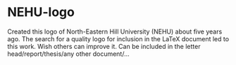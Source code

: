 # NEHU-logo
Created this logo of North-Eastern Hill University (NEHU) about five years ago. The search for a quality logo for inclusion in the LaTeX document led to this work. Wish others can improve it.
Can be included in the letter head/report/thesis/any other document/...
